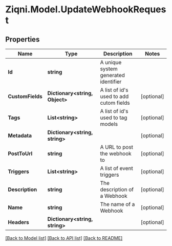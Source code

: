 
# Ziqni.Model.UpdateWebhookRequest

## Properties

Name | Type | Description | Notes
------------ | ------------- | ------------- | -------------
**Id** | **string** | A unique system generated identifier | 
**CustomFields** | **Dictionary&lt;string, Object&gt;** | A list of id&#39;s used to add cutom fields | [optional] 
**Tags** | **List&lt;string&gt;** | A list of id&#39;s used to tag models | [optional] 
**Metadata** | **Dictionary&lt;string, string&gt;** |  | [optional] 
**PostToUrl** | **string** | A URL to post the webhook to | [optional] 
**Triggers** | **List&lt;string&gt;** | A list of event triggers | [optional] 
**Description** | **string** | The description of a Webhook | [optional] 
**Name** | **string** | The name of a Webhook | [optional] 
**Headers** | **Dictionary&lt;string, string&gt;** |  | [optional] 

[[Back to Model list]](../README.md#documentation-for-models)
[[Back to API list]](../README.md#documentation-for-api-endpoints)
[[Back to README]](../README.md)

